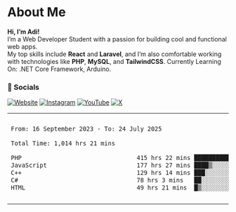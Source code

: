 # About Me

**Hi, I’m Adi!**  
I’m a Web Developer Student with a passion for building cool and functional web apps.  
My top skills include **React** and **Laravel**, and I’m also comfortable working with technologies like **PHP**, **MySQL**, and **TailwindCSS**.
Currently Learning On: .NET Core Framework, Arduino.

### 🔗 Socials

[![Website](https://img.shields.io/badge/Website-Visit-blue?logo=google-chrome&style=flat-square)](https://adisalafudin-com.vercel.app/)
[![Instagram](https://img.shields.io/badge/Instagram-@adi.salafudin-E4405F?logo=instagram&logoColor=white&style=flat-square)](https://instagram.com/adi.salafudin)
[![YouTube](https://img.shields.io/badge/YouTube-Subscribe-FF0000?logo=youtube&logoColor=white&style=flat-square)](https://youtube.com/@adisalafudin)
[![X](https://img.shields.io/badge/X-@telotraash-000000?logo=x&logoColor=white&style=flat-square)](https://x.com/telotraash)

<table border="0">
 <tr>
  <td>
  
 
 <!--START_SECTION:waka-->

```txt
From: 16 September 2023 - To: 24 July 2025

Total Time: 1,014 hrs 21 mins

PHP                                415 hrs 22 mins ██████████░░░░░░░░░░░░░░░   40.52 %
JavaScript                         177 hrs 27 mins ████▒░░░░░░░░░░░░░░░░░░░░   17.31 %
C++                                129 hrs 14 mins ███░░░░░░░░░░░░░░░░░░░░░░   12.61 %
C#                                 78 hrs 3 mins   ██░░░░░░░░░░░░░░░░░░░░░░░   07.62 %
HTML                               49 hrs 21 mins  █▒░░░░░░░░░░░░░░░░░░░░░░░   04.81 %
```

<!--END_SECTION:waka-->
  </td>
    <td>
   <div align="start">
        <a href="https://open.spotify.com/user/dxso20he52f5d4ti73duavf95">
        <img width="200px" src="https://spotify-github-profile.kittinanx.com/api/view.svg?uid=dxso20he52f5d4ti73duavf95&cover_image=true&theme=default&show_offline=false&background_color=121212&interchange=false" alt="Spotify Now Playing">
    </a>
</div> 

  </td>
 </tr>

</table>





